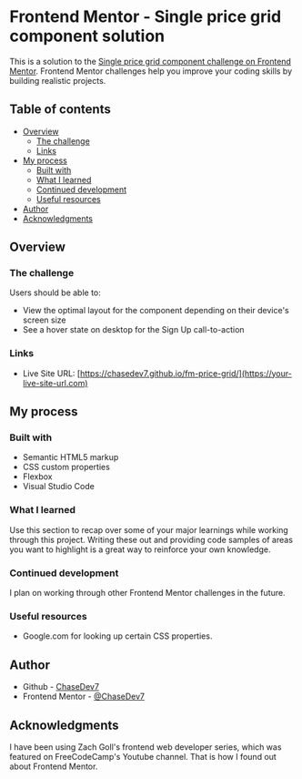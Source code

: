 # Frontend Mentor - Single price grid component solution

This is a solution to the [Single price grid component challenge on Frontend Mentor](https://www.frontendmentor.io/challenges/single-price-grid-component-5ce41129d0ff452fec5abbbc). Frontend Mentor challenges help you improve your coding skills by building realistic projects. 

## Table of contents

- [Overview](#overview)
  - [The challenge](#the-challenge)
  - [Links](#links)
- [My process](#my-process)
  - [Built with](#built-with)
  - [What I learned](#what-i-learned)
  - [Continued development](#continued-development)
  - [Useful resources](#useful-resources)
- [Author](#author)
- [Acknowledgments](#acknowledgments)

## Overview

### The challenge

Users should be able to:

- View the optimal layout for the component depending on their device's screen size
- See a hover state on desktop for the Sign Up call-to-action

### Links

- Live Site URL: [https://chasedev7.github.io/fm-price-grid/](https://your-live-site-url.com)

## My process

### Built with

- Semantic HTML5 markup
- CSS custom properties
- Flexbox
- Visual Studio Code

### What I learned

Use this section to recap over some of your major learnings while working through this project. Writing these out and providing code samples of areas you want to highlight is a great way to reinforce your own knowledge.

### Continued development

I plan on working through other Frontend Mentor challenges in the future.

### Useful resources

- Google.com for looking up certain CSS properties.

## Author

- Github - [ChaseDev7](https://wwwhttps://github.com/ChaseDev7)
- Frontend Mentor - [@ChaseDev7](https://www.https://www.frontendmentor.io/profile/ChaseDev7)

## Acknowledgments

I have been using Zach Goll's frontend web developer series, which was featured on FreeCodeCamp's Youtube channel. That is how I found out about Frontend Mentor.
